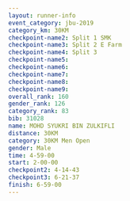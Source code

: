```yaml
---
layout: runner-info 
event_category: jbu-2019 
category_km: 30KM 
checkpoint-name2: Split 1 SMK 
checkpoint-name3: Split 2 E Farm 
checkpoint-name4: Split 3 
checkpoint-name5: 
checkpoint-name6: 
checkpoint-name7: 
checkpoint-name8: 
checkpoint-name9: 
overall_rank: 160
gender_rank: 126
category_rank: 83
bib: 31028
name: MOHD SYUKRI BIN ZULKIFLI
distance: 30KM
category: 30KM Men Open
gender: Male
time: 4-59-00
start: 2-00-00
checkpoint2: 4-14-43
checkpoint3: 6-21-37
finish: 6-59-00
---
```

